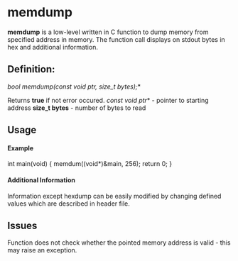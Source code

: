 # memdump

**memdump** is a low-level written in C function to dump memory from specified address in memory. The function call displays on stdout bytes in hex and additional information.

## Definition:

**bool memdump(const void* ptr, size_t bytes);**

Returns **true** if not error occured.
**const void* ptr** - pointer to starting address
**size_t bytes** - number of bytes to read

## Usage

#### Example

int main(void) {
	memdum((void*)&main, 256);
	return 0;
}

#### Additional Information

Information except hexdump can be easily modified by changing defined values which are described in header file.

## Issues

Function does not check whether the pointed memory address is valid - this may raise an exception.
